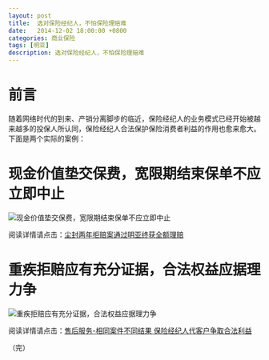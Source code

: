 ```yaml
---
layout: post
title:  选对保险经纪人，不怕保险理赔难
date:   2014-12-02 18:00:00 +0800
categories: 商业保险
tags: [明亚]
description: 选对保险经纪人，不怕保险理赔难
---
```


# 前言
随着网络时代的到来、产销分离脚步的临近，保险经纪人的业务模式已经开始被越来越多的投保人所认同，保险经纪人合法保护保险消费者利益的作用也愈来愈大。下面是两个实际的案例：
<!-- more -->

# 现金价值垫交保费，宽限期结束保单不应立即中止

![现金价值垫交保费，宽限期结束保单不应立即中止][1]

阅读详情请点击：[尘封两年拒赔案通过明亚终获全额理赔][3]

# 重疾拒赔应有充分证据，合法权益应据理力争

![重疾拒赔应有充分证据，合法权益应据理力争][2]

阅读详情请点击：[售后服务-相同案件不同结果 保险经纪人代客户争取合法利益][4]

[1]: http://qiniu.hackerfollower.org/lipei%E6%A1%88%E4%BE%8B1.png
[2]: http://qiniu.hackerfollower.org/lipei%E6%A1%88%E4%BE%8B2.png
[3]: http://qiniu.hackerfollower.org/lipei%E5%B0%98%E5%B0%81%E4%B8%A4%E5%B9%B4%E6%8B%92%E8%B5%94%E6%A1%88%E9%80%9A%E8%BF%87%E6%98%8E%E4%BA%9A%E7%BB%88%E8%8E%B7%E5%85%A8%E9%A2%9D%E7%90%86%E8%B5%94.pdf
[4]: http://insurance.hexun.com/2013-01-24/150529497.html

（完）
